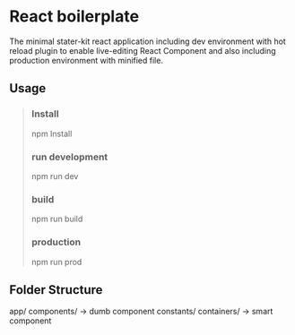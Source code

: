 React boilerplate
=================

The minimal stater-kit react application including dev environment with hot reload plugin to enable live-editing React Component and also including production environment with minified file.

## Usage
>### Install
> npm Install
>### run development
> npm run dev
>### build
> npm run build
>### production
> npm run prod

## Folder Structure
app/
  components/ -> dumb component
  constants/
  containers/ -> smart component
